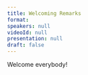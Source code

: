 ```yaml
---
title: Welcoming Remarks
format: 
speakers: null
videoId: null
presentation: null
draft: false
---
```

Welcome everybody!

